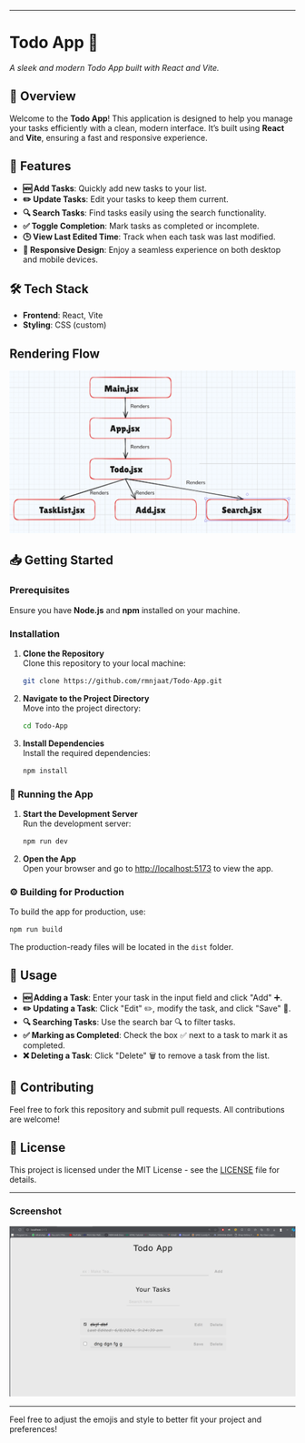 
---

# Todo App 📝


_A sleek and modern Todo App built with React and Vite._

## 🚀 Overview

Welcome to the **Todo App**! This application is designed to help you manage your tasks efficiently with a clean, modern interface. It’s built using **React** and **Vite**, ensuring a fast and responsive experience.

## 🌟 Features

- **🆕 Add Tasks**: Quickly add new tasks to your list.
- **✏️ Update Tasks**: Edit your tasks to keep them current.
- **🔍 Search Tasks**: Find tasks easily using the search functionality.
- **✅ Toggle Completion**: Mark tasks as completed or incomplete.
- **🕒 View Last Edited Time**: Track when each task was last modified.
- **📱 Responsive Design**: Enjoy a seamless experience on both desktop and mobile devices.

## 🛠 Tech Stack

- **Frontend**: React, Vite
- **Styling**: CSS (custom)

## Rendering Flow 

![render Diagram](RenderStructure.png)

## 📥 Getting Started

### Prerequisites

Ensure you have **Node.js** and **npm** installed on your machine.

### Installation

1. **Clone the Repository**  
   Clone this repository to your local machine:
   ```bash
   git clone https://github.com/rmnjaat/Todo-App.git
   ```

2. **Navigate to the Project Directory**  
   Move into the project directory:
   ```bash
   cd Todo-App
   ```

3. **Install Dependencies**  
   Install the required dependencies:
   ```bash
   npm install
   ```

### 🚀 Running the App

1. **Start the Development Server**  
   Run the development server:
   ```bash
   npm run dev
   ```

2. **Open the App**  
   Open your browser and go to [http://localhost:5173](http://localhost:5173) to view the app.

### ⚙️ Building for Production

To build the app for production, use:
```bash
npm run build
```
The production-ready files will be located in the `dist` folder.

## 📝 Usage

- **🆕 Adding a Task**: Enter your task in the input field and click "Add" ➕.
- **✏️ Updating a Task**: Click "Edit" ✏️, modify the task, and click "Save" 💾.
- **🔍 Searching Tasks**: Use the search bar 🔍 to filter tasks.
- **✅ Marking as Completed**: Check the box ✅ next to a task to mark it as completed.
- **❌ Deleting a Task**: Click "Delete" 🗑️ to remove a task from the list.

## 🤝 Contributing

Feel free to fork this repository and submit pull requests. All contributions are welcome!

## 📜 License

This project is licensed under the MIT License - see the [LICENSE](LICENSE) file for details.

---

### Screenshot

![alt text](image.png)

---

Feel free to adjust the emojis and style to better fit your project and preferences!